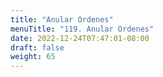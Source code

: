 ```yaml
---
title: "Anular Ordenes"
menuTitle: "119. Anular Ordenes"
date: 2022-12-24T07:47:01-08:00
draft: false
weight: 65
---
```

